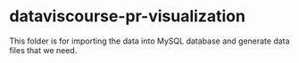 # dataviscourse-pr-visualization
This folder is for importing the data into MySQL database and generate data files that we need.
